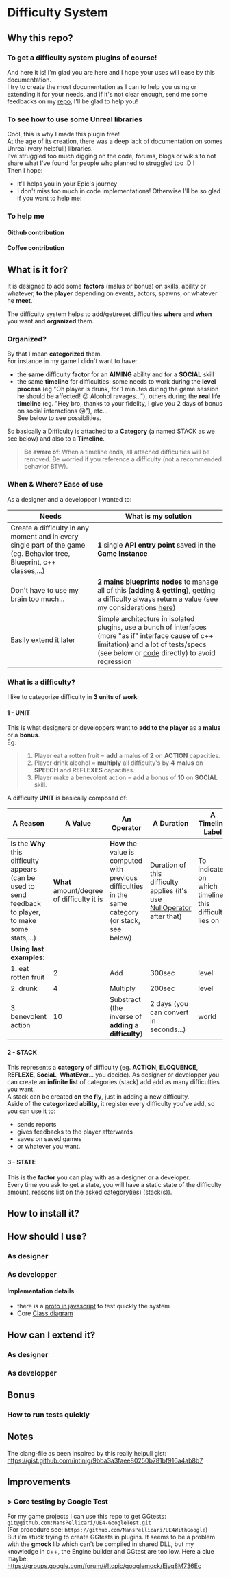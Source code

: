# Difficulty System

## Why this repo?

### To get a difficulty system plugins of course!

And here it is! I'm glad you are here and I hope your uses will ease by this documentation.  
I try to create the most documentation as I can to help you using or extending it for your needs, and if it's not clear enough, send me some feedbacks on my [repo](https://github.com/NansPellicari/UE4-NansDifficultySystem), I'll be glad to help you!  

### To see how to use some Unreal libraries

Cool, this is why I made this plugin free!  
At the age of its creation, there was a deep lack of documentation on somes Unreal (very helpfull) libraries.  
I've struggled too much digging on the code, forums, blogs or wikis to not share what I've found for people who planned to struggled too :D !  
Then I hope:
* it'll helps you in your Epic's journey 
* I don't miss too much in code implementations! Otherwise I'll be so glad if you want to help me:

### To help me

#### Github contribution

#### Coffee contribution

## What is it for?

It is designed to add some **factors** (malus or bonus) on skills, ability or whatever, **to the player** depending on events, actors, spawns, or whatever he **meet**.

The difficulty system helps to add/get/reset difficulties **where** and **when** you want and **organized** them.

### Organized?

By that I mean **categorized** them.  
For instance in my game I didn't want to have:
* the **same** difficulty **factor** for an **AIMING** ability and for a **SOCIAL** skill
* the same **timeline** for difficulties: some needs to work during the **level process** (eg "Oh player is drunk, for 1 minutes during the game session he should be affected! :confused: Alcohol ravages..."), others during the **real life timeline** (eg. "Hey bro, thanks to your fidelity, I give you 2 days of bonus on social interactions :kissing_heart:"), etc...  
See below to see possiblities.

So basically a Difficulty is attached to a **Category** (a named STACK as we see below) and also to a **Timeline**.  

> **Be aware of**: When a timeline ends, all attached difficulties will be removed. Be worried if you reference a difficulty (not a recommended behavior BTW).

### When & Where? Ease of use

As a designer and a developper I wanted to:

| Needs | What is my solution |
| -- | -- |
| Create a difficulty in any moment and in every single part of the game (eg. Behavior tree, Blueprint, c++ classes,...) | **1** single **API entry point** saved in the **Game Instance** |
| Don't have to use my brain too much... | **2 mains blueprints nodes** to manage all of this (**adding & getting**), getting a difficulty always return a value (see my considerations [here](./Source/NansDifficultySystemUE4/Public/DifficultyFactory.h)) |
| Easily extend it later | Simple architecture in isolated plugins, use a bunch of interfaces (more "as if" interface cause of c++ limitation) and a lot of tests/specs (see below or [code](./Source/NansDifficultySystemCore/Private/Specs/Difficulty.spec.cpp) directly) to avoid regression |

### What is a difficulty?

I like to categorize difficulty in **3 units of work**:

#### 1 - UNIT

This is what designers or developpers want to **add to the player** as a **malus** or a **bonus**.  
Eg.
> 1) Player eat a rotten fruit = **add** a malus of **2** on **ACTION** capacities.  
> 2) Player drink alcohol = **multiply** all difficulty's by **4** **malus** on **SPEECH** and **REFLEXES** capacities.  
> 3) Player make a benevolent action = **add** a bonus of **10** on **SOCIAL** skill.

A difficulty **UNIT** is basically composed of:

| A Reason | A Value | An Operator | A Duration | A Timeline Label |
| -- | -- | -- | -- | -- |
| Is the **Why** this difficulty appears (can be used to send feedback to player, to make some stats,...) | **What** amount/degree of difficulty it is  | **How** the value is computed with previous difficulties in the same category (or stack, see below) | Duration of this difficulty applies (it's use [NullOperator](./Source/NansDifficultySystemCore/Private/Operator/DifficultyOperator.cpp) after that) | To indicates on which timeline this difficulty lies on |
| **Using last examples:** |
| 1. eat rotten fruit | 2 | Add | 300sec | level |
| 2. drunk | 4 | Multiply | 200sec | level |
| 3. benevolent action | 10 | Substract (the inverse of **adding** a **difficulty**) | 2 days (you can convert in seconds...) | world |

#### 2 - STACK

This represents a **category** of difficulty (eg. **ACTION**, **ELOQUENCE**, **REFLEXE**, **SociaL**, **WhatEver**... you decide). As designer or developper you can create an **infinite list** of categories (stack) add add as many difficulties you want.  
A stack can be created **on the fly**, just in adding a new difficulty.  
Aside of the **categorized ability**, it register every difficulty you've add, so you can use it to:
* sends reports
* gives feedbacks to the player afterwards
* saves on saved games
* or whatever you want.

#### 3 - STATE

This is the **factor** you can play with as a designer or a developer.  
Every time you ask to get a state, you will have a static state of the difficulty amount, reasons list on the asked category(ies) (stack(s)).

## How to install it?

## How should I use?

### As designer


### As developper

#### Implementation details
 
 * there is a [proto in javascript](../JsProto/proto.js) to test quickly the system
 * Core [Class diagram](./Docs/Core/ClassDiagram.md)

## How can I extend it?

### As designer
### As developper

## Bonus
### How to run tests quickly

## Notes

The clang-file as been inspired by this really helpull gist: https://gist.github.com/intinig/9bba3a3faee80250b781bf916a4ab8b7


## Improvements

### > Core testing by Google Test

For my game projects I can use this repo to get GGtests: `git@github.com:NansPellicari/UE4-GoogleTest.git`  
(For procedure see: `https://github.com/NansPellicari/UE4WithGoogle`)  
But i'm stuck trying to create GGtests in plugins.
It seems to be a problem with the **gmock** lib which can't be compiled in shared DLL, but my knowledge in c++, the Engine builder and GGtest are too low. Here a clue maybe: https://groups.google.com/forum/#!topic/googlemock/Ejyq8M736Ec
